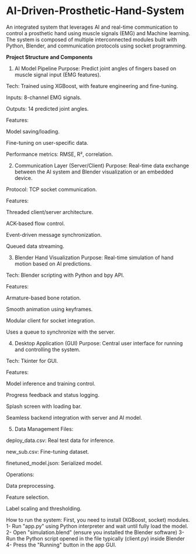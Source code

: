 # AI-Driven-Prosthetic-Hand-System
An integrated system that leverages AI and real-time communication to control a prosthetic hand using muscle signals (EMG) and Machine learning. The system is composed of multiple interconnected modules built with Python, Blender, and communication protocols using socket programming.

**Project Structure and Components**
1. AI Model Pipeline
Purpose: Predict joint angles of fingers based on muscle signal input (EMG features).

Tech: Trained using XGBoost, with feature engineering and fine-tuning.

Inputs: 8-channel EMG signals.

Outputs: 14 predicted joint angles.

Features:

Model saving/loading.

Fine-tuning on user-specific data.

Performance metrics: RMSE, R², correlation.

2. Communication Layer (Server/Client)
Purpose: Real-time data exchange between the AI system and Blender visualization or an embedded device.

Protocol: TCP socket communication.

Features:

Threaded client/server architecture.

ACK-based flow control.

Event-driven message synchronization.

Queued data streaming.

3. Blender Hand Visualization
Purpose: Real-time simulation of hand motion based on AI predictions.

Tech: Blender scripting with Python and bpy API.

Features:

Armature-based bone rotation.

Smooth animation using keyframes.

Modular client for socket integration.

Uses a queue to synchronize with the server.

4. Desktop Application (GUI)
Purpose: Central user interface for running and controlling the system.

Tech: Tkinter for GUI.

Features:

Model inference and training control.

Progress feedback and status logging.

Splash screen with loading bar.

Seamless backend integration with server and AI model.

5. Data Management
Files:

deploy_data.csv: Real test data for inference.

new_sub.csv: Fine-tuning dataset.

finetuned_model.json: Serialized model.

Operations:

Data preprocessing.

Feature selection.

Label scaling and thresholding.

How to run the system:
First, you need to install (XGBoost, socket) modules.
1- Run "app.py" using Python interpreter and wait until fully load the model.
2- Open "simulation.blend" (ensure you installed the Blender software)
3- Run the Python script opened in the file typically (client.py) inside Blender
4- Press the "Running" button in the app GUI.
